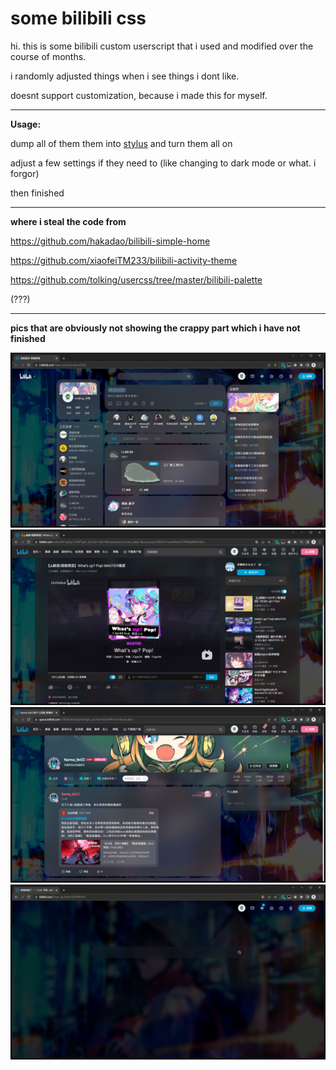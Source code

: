 # some bilibili css

hi. this is some bilibili custom userscript that i used and modified over the course of months.

i randomly adjusted things when i see things i dont like.

doesnt support customization, because i made this for myself.

---

**Usage:**

dump all of them them into [stylus](https://stylus-lang.com/) and turn them all on

adjust a few settings if they need to (like changing to dark mode or what. i forgor)

then finished

---

**where i steal the code from**

https://github.com/hakadao/bilibili-simple-home

https://github.com/xiaofeiTM233/bilibili-activity-theme

https://github.com/tolking/usercss/tree/master/bilibili-palette

(???)

---

**pics that are obviously not showing the crappy part which i have not finished**

![](1.png)
![](2.png)
![](3.png)
![](4.png)
